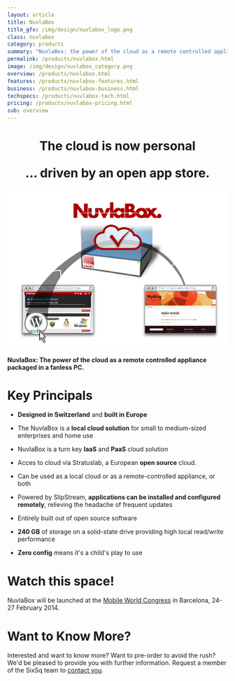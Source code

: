 ```yaml
---
layout: article
title: NuvlaBox
title_gfx: /img/design/nuvlabox_logo.png
class: nuvlabox
category: products
summary: "NuvlaBox: the power of the cloud as a remote controlled appliance packaged in a fanless PC."
permalink: /products/nuvlabox.html
image: /img/design/nuvlabox_category.png
overview: /products/nuvlabox.html
features: /products/nuvlabox-features.html
business: /products/nuvlabox-business.html
techspecs: /products/nuvlabox-tech.html
pricing: /products/nuvlabox-pricing.html
sub: overview
---
```


<p/>

<h1 class="slogan" align="center">The cloud is now personal<p/>... driven by an open app store.</h1>

<p align="center"><img src="/img/content/nuvlabox-overview.png" alt="NuvlaBox overview" width="900" /></p>

**NuvlaBox: The power of the cloud as a remote controlled appliance packaged in a fanless PC.** 

Key Principals
========

* **Designed in Switzerland** and **built in Europe** 

* The NuvlaBox is a **local cloud solution** for small to medium-sized enterprises and home use

* NuvlaBox is a turn key **IaaS** and **PaaS** cloud solution

* Acces to cloud via Stratuslab, a European **open source** cloud. 

* Can be used as a local cloud or as a remote-controlled appliance, or both

* Powered by SlipStream, **applications can be installed and configured remotely**, relieving the headache of frequent updates

* Entirely built out of open source software

* **240 GB** of storage on a solid-state drive providing high local read/write performance

* **Zero config** means it's a child's play to use

Watch this space!
============

NuvlaBox will be launched at the [Mobile World Congress](http://www.mobileworldcongress.com)
in Barcelona, 24-27 February 2014.

Want to Know More?
====

Interested and want to know more? Want to pre-order to avoid the rush?  We'd be pleased to provide you with further information. Request a member of the SixSq team to [contact you](mailto:support@sixsq.com).
